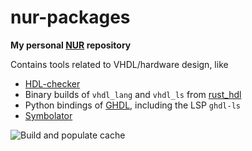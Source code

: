 # nur-packages

**My personal [NUR](https://github.com/nix-community/NUR) repository**

Contains tools related to VHDL/hardware design, like
 - [HDL-checker](https://github.com/suoto/hdl_checker)
 - Binary builds of `vhdl_lang` and `vhdl_ls` from  [rust_hdl](https://github.com/VHDL-LS/rust_hdl)
 - Python bindings of [GHDL](https://github.com/ghdl/ghdl/tree/master/pyGHDL), including the LSP `ghdl-ls`
 - [Symbolator](https://github.com/kevinpt/symbolator)

<!-- Remove this if you don't use github actions -->
![Build and populate cache](https://github.com/RRvW/nur-packages/workflows/Build%20and%20populate%20cache/badge.svg)

<!--

[![Build Status](https://travis-ci.com/<YOUR_TRAVIS_USERNAME>/nur-packages.svg?branch=master)](https://travis-ci.com/<YOUR_TRAVIS_USERNAME>/nur-packages)
[![Cachix Cache](https://img.shields.io/badge/cachix-<YOUR_CACHIX_CACHE_NAME>-blue.svg)](https://<YOUR_CACHIX_CACHE_NAME>.cachix.org)
-->

